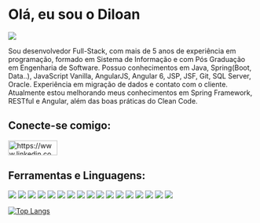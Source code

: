 # Olá, eu sou o Diloan

![](https://komarev.com/ghpvc/?username=Diloane&color=green)

Sou desenvolvedor Full-Stack, com mais de 5 anos de experiência em programação, formado em Sistema de Informação e com Pós Graduação em Engenharia de Software. Possuo conhecimentos em Java, Spring(Boot, Data..), JavaScript Vanilla, AngularJS, Angular 6, JSP, JSF, Git, SQL Server, Oracle. Experiência em migração de dados e contato com o cliente. 
Atualmente estou melhorando meus conhecimentos em Spring Framework, RESTful e Angular, além das boas práticas do Clean Code.


## Conecte-se comigo:
<a href="https://www.linkedin.com/in/diloan-silva-474a6b113/" target="_blank"> <img align="center" src="https://img.shields.io/badge/LinkedIn-0077B5?style=for-the-badge&logo=linkedin&logoColor=white" alt="https://www.linkedin.com/in/diloan-silva-474a6b113/" height="30" width="100"/> </a>


## Ferramentas e Linguagens:
<img src="https://img.shields.io/badge/Angular-DD0031?style=for-the-badge&logo=angular&logoColor=white"> <img src="https://img.shields.io/badge/Spring-6DB33F?style=for-the-badge&logo=spring&logoColor=white" /> <img src="https://img.shields.io/badge/Java-ED8B00?style=for-the-badge&logo=java&logoColor=white" /> <img src="https://img.shields.io/badge/apache_maven-C71A36?style=for-the-badge&logo=apachemaven&logoColor=white"> <img src="https://img.shields.io/badge/JavaScript-323330?style=for-the-badge&logo=javascript&logoColor=F7DF1E" /> <img src="https://img.shields.io/badge/Oracle-F80000?style=for-the-badge&logo=oracle&logoColor=black"> <img src="https://img.shields.io/badge/PLSQL-F80000?style=for-the-badge&logo=oracle&logoColor=black"> <img src="https://img.shields.io/badge/Microsoft_SQL_Server-CC2927?style=for-the-badge&logo=microsoft-sql-server&logoColor=white"> <img src="https://img.shields.io/badge/MySQL-005C84?style=for-the-badge&logo=mysql&logoColor=white"> <img src="https://img.shields.io/badge/Hibernate-59666C?style=for-the-badge&logo=Hibernate&logoColor=white"> <img src="https://img.shields.io/badge/GIT-E44C30?style=for-the-badge&logo=git&logoColor=white"> <img src="https://img.shields.io/badge/GitHub-100000?style=for-the-badge&logo=github&logoColor=white"> <img src="https://img.shields.io/badge/IntelliJIDEA-000000.svg?style=for-the-badge&logo=intellij-idea&logoColor=white"> <img src="https://img.shields.io/badge/Visual_Studio_Code-0078D4?style=for-the-badge&logo=visual%20studio%20code&logoColor=white"> <img src="https://img.shields.io/badge/Eclipse-2C2255?style=for-the-badge&logo=eclipse&logoColor=white"> <img src="https://img.shields.io/badge/Bootstrap-563D7C?style=for-the-badge&logo=bootstrap&logoColor=white"> <img src="https://img.shields.io/badge/Jenkins-D24939?style=for-the-badge&logo=Jenkins&logoColor=white"> 


[![Top Langs](https://github-readme-stats.vercel.app/api/top-langs/?username=Diloan)](https://github.com/anuraghazra/github-readme-stats)
